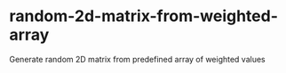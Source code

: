 # random-2d-matrix-from-weighted-array
Generate random 2D matrix from predefined array of weighted values
